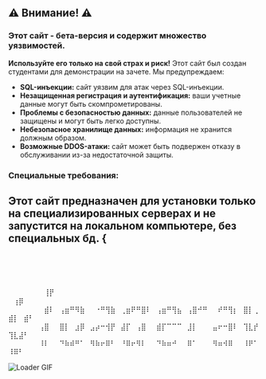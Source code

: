 ## ⚠️ Внимание! ⚠️

### Этот сайт - бета-версия и содержит множество уязвимостей.

**Используйте его только на свой страх и риск!** Этот сайт был создан студентами для демонстрации на зачете. Мы предупреждаем:

- **SQL-инъекции:** сайт уязвим для атак через SQL-инъекции.
- **Незащищенная регистрация и аутентификация:** ваши учетные данные могут быть скомпрометированы.
- **Проблемы с безопасностью данных:** данные пользователей не защищены и могут быть легко доступны.
- **Небезопасное хранилище данных:** информация не хранится должным образом.
- **Возможные DDOS-атаки:** сайт может быть подвержен отказу в обслуживании из-за недостаточной защиты.

### Специальные требования:

Этот сайт предназначен для установки только на специализированных серверах и не запустится на локальном компьютере, без специальных бд.
{
---
<div>
    <p>
        <br><br>
        <br><br>
        ⠀⠀⠀⠀⠀⠀⠀⢸⡟⠀⠀⠀⠀⠀⠀⠀⠀⠀ㅤ⠀⠀⠀  ⠀⠀ㅤ⠀⢰⡿⠀⠀⠀⠀⠀⠀⠀⠀⠀⠀⠀⠀⠀⠀⠀⠀⠀⠀⠀⠀⠀⠀⠀⠀⠀⠀⠀⠀⠀⠀⠀⠀<br>
        ⠀⠀⠀⠀⠀⠀⠀⣾⠇⠀⢠⣶⠛⠻⣷⠀⠀⠐⠛⢻⣷⠀⢀⣶⠟⠛⣿⠇⠀⢠⣶⠛⢻⣦⠀⢠⣿⠚⠛⠀⠀⠞⠛⢻⡆⠀⣿⡇⢀⣾⡇⠀⣾⠃⠀⠀⠀⠀⠀⠀<br>
        ⠀⠀⠀⠀⠀⠀⢠⣿⠀⠀⣿⡇⠀⣰⡿⠀⣠⡴⠒⢺⡟⠀⣼⡏⠀⢠⣿⠀⠀⣾⡏⠉⠉⠉⠀⣸⡇⠀⠀⠀⣤⠖⠒⣿⠇⠀⢹⣇⡞⢹⣇⣼⠃⠀⠀⠀⠀⠀⠀⠀<br>
        ⠀⠀⠀⠀⠀⠀⠸⠇⠀⠀⠙⠷⠾⠛⠁⠀⠻⠷⠖⠿⠃⠀⠘⠿⠖⠻⠇⠀⠀⠙⠷⠶⠚⠀⠀⠿⠁⠀⠀⠀⠻⠶⠺⠿⠀⠀⠸⠟⠁⠸⠿⠃⠀⠀⠀⠀⠀⠀⠀<br>
    </p>
    <img src="https://github.com/loaderaw1337/loaderaw.gif" alt="Loader GIF" style="margin-right: 20px;">
</div>
